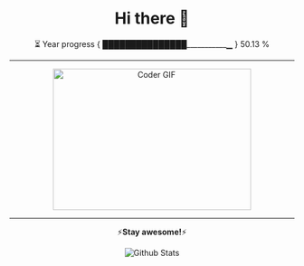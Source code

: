<h1 align="center"><strong>
Hi there 👋
</strong>
</h1>
<p align="center">
⏳ Year progress { ███████████████___________▁ } 50.13 %
</p>

---

<p align="center">
<!-- <img src="https://github.com/aadarshjr123/aadarshjr123/blob/main/dev.gif" />
<img alt="Coder GIF" height=250 width=350 src="https://images.squarespace-cdn.com/content/v1/5769fc401b631bab1addb2ab/1541580611624-TE64QGKRJG8SWAIUS7NS/ke17ZwdGBToddI8pDm48kPoswlzjSVMM-SxOp7CV59BZw-zPPgdn4jUwVcJE1ZvWQUxwkmyExglNqGp0IvTJZamWLI2zvYWH8K3-s_4yszcp2ryTI0HqTOaaUohrI8PI6FXy8c9PWtBlqAVlUS5izpdcIXDZqDYvprRqZ29Pw0o/coding-freak.gif" /> -->

<img alt="Coder GIF" height=250 width=350 src="https://physicsgurukul.files.wordpress.com/2019/02/character-1.gif" />

</p>

---

<p align='center'>⚡️<strong>Stay awesome!</strong>⚡️</p>


<p align="center">
        <img src="https://raw.githubusercontent.com/mayhemantt/mayhemantt/Update/svg/Bottom.svg" alt="Github Stats" />
</p>
